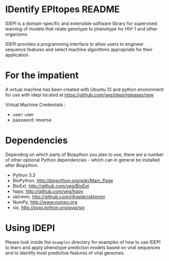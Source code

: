 IDentify EPItopes README
=====================

IDEPI is a domain-specific and extensible software library for supervised
learning of models that relate genotype to phenotype for HIV-1 and other
organisms. 

IDEPI provides a programming interface to allow users to engineer sequence
features and select machine algorithms appropriate for their application.

 
For the impatient
=================

A virtual machine has been created with Ubuntu 13 and python environment for
use with idepi located at https://github.com/veg/idepi/releases/new

Virtual Machine Credentials : 
- user: user
- password: reverse


Dependencies
============

Depending on which parts of Biopython you plan to use, there are a
number of other optional Python dependencies - which can in general
be installed after Biopython.

- Python 3.3
- BioPython, http://biopython.org/wiki/Main_Page
- BioExt, http://github.com/veg/BioExt 
- hppy, http://github.com/veg/hppy
- sklrmmr, http://github.com/nlhepler/sklmrmr
- NumPy, http://www.numpy.org 
- six, http://pypi.python.org/pypi/six


Using IDEPI
=================
Please look inside the <code>examples</code> directory for examples of how
to use IDEPI to learn and apply phenotype prediction models based on viral
sequences and to identify most predictive features of viral genomes.
